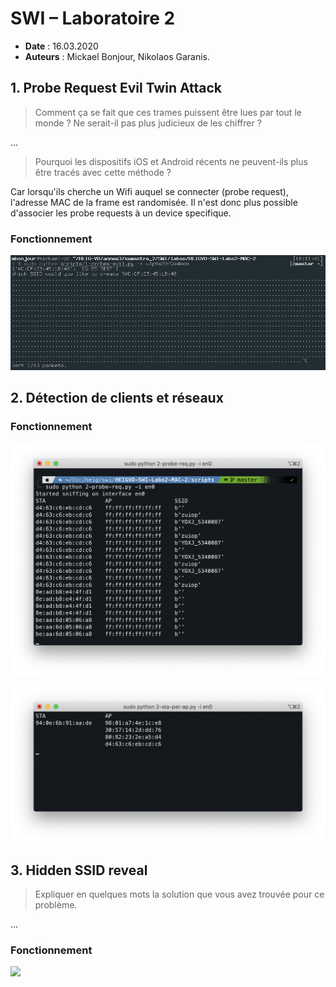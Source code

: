 # SWI – Laboratoire 2

* **Date** : 16.03.2020
* **Auteurs** : Mickael Bonjour, Nikolaos Garanis.

## 1. Probe Request Evil Twin Attack

> Comment ça se fait que ces trames puissent être lues par tout le monde ? Ne serait-il pas plus judicieux de les chiffrer ?

…

> Pourquoi les dispositifs iOS et Android récents ne peuvent-ils plus être tracés avec cette méthode ?

Car lorsqu'ils cherche un Wifi auquel se connecter (probe request), l'adresse MAC de la frame est randomisée. Il n'est donc plus possible d'associer les probe requests à un device specifique.

### Fonctionnement

![](images/1-probes-evil.png)

## 2. Détection de clients et réseaux

### Fonctionnement

![](images/2-probe-req.png)

![](images/2-sta-per-ap.png)

## 3. Hidden SSID reveal

> Expliquer en quelques mots la solution que vous avez trouvée pour ce problème.

…

### Fonctionnement

![](images/3-evil-twin.png)
